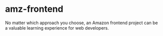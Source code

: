 # amz-frontend
No matter which approach you choose, an Amazon frontend project can be a valuable learning experience for web developers.
